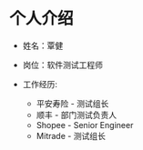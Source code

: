 # 个人介绍

- 姓名：覃健

- 岗位：软件测试工程师

- 工作经历:
  - 平安寿险 - 测试组长 
  - 顺丰 - 部门测试负责人 
  - Shopee - Senior Engineer
  - Mitrade - 测试组长
